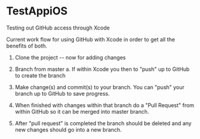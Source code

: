 # TestAppiOS
Testing out GitHub access through Xcode

Current work flow for using GitHub with Xcode in order to get all the benefits of both.

1. Clone the project
-- now for adding changes
2. Branch from master
   a. If within Xcode you then to "push" up to GitHub to create the branch

3. Make change(s) and commit(s) to your branch. You can "push" your branch up to GitHub to save progress.

4. When finished with changes within that branch do a "Pull Request" from within GitHub so it can be merged into master branch.
5. After "pull request" is completed the branch should be deleted and any new changes should go into a new branch.
